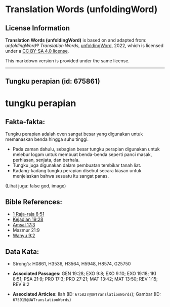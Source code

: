 # Translation Words (unfoldingWord)

## License Information

**Translation Words (unfoldingWord)** is based on and adapted from: _unfoldingWord® Translation Words_, [unfoldingWord](https://unfoldingword.org/utw), 2022, which is licensed under a [CC BY-SA 4.0 license](https://creativecommons.org/licenses/by-sa/4.0/legalcode.en).

This markdown version is provided under the same license.



--------------------------------

## Tungku perapian (id: 675861)

tungku perapian
===============

Fakta\-fakta:
-------------

Tungku perapian adalah oven sangat besar yang digunakan untuk memanaskan benda hingga suhu tinggi.

* Pada zaman dahulu, sebagian besar tungku perapian digunakan untuk melebur logam untuk membuat benda\-benda seperti panci masak, perhiasan, senjata, dan berhala.
* Tungku juga digunakan dalam pembuatan tembikar tanah liat.
* Kadang\-kadang tungku perapian disebut secara kiasan untuk menjelaskan bahwa sesuatu itu sangat panas.

(Lihat juga: false god, image)

Bible References:
-----------------

* [1 Raja\-raja 8:51](https://ref.ly/1Kgs0:0)
* [Kejadian 19:28](https://ref.ly/Gen19:28)
* [Amsal 17:3](https://ref.ly/Prov17:3)
* Mazmur 21:9
* [Wahyu 9:2](https://ref.ly/Rev9:2)

Data Kata:
----------

* Strong’s: H0861, H3536, H3564, H5948, H8574, G25750

* **Associated Passages:** GEN 19:28; EXO 9:8; EXO 9:10; EXO 19:18; 1KI 8:51; PSA 21:9; PRO 17:3; PRO 27:21; MAT 13:42; MAT 13:50; REV 1:15; REV 9:2
* **Associated Articles:** Ilah (ID: `675827@UWTranslationWords`); Gambar (ID: `675915@UWTranslationWords`)

